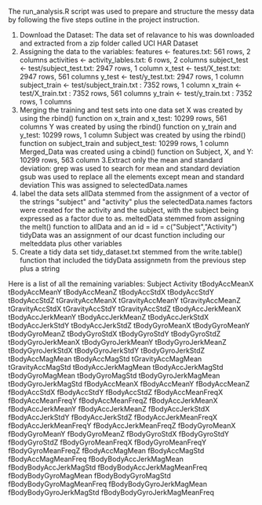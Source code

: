 The run_analysis.R script was used to prepare and structure the messy data by following the five steps outline in the project instruction.
1. Download the Dataset:
The data set of relavance to his was downloaded and extracted from a zip folder called UCI HAR Dataset
2. Assigning the data to the variables:
features <- features.txt: 561 rows, 2 columns
activities <- activity_lables.txt: 6 rows, 2 columns
subject_test <- test/subject_test.txt: 2947 rows, 1 column
x_test <- test/X_test.txt: 2947 rows, 561 columns
y_test <- test/y_test.txt: 2947 rows, 1 column
subject_train <- test/subject_train.txt : 7352 rows, 1 column
x_train <- test/X_train.txt : 7352 rows, 561 columns
y_train <- test/y_train.txt : 7352 rows, 1 columns
3. Merging the training and test sets into one data set
X was created by using the rbind() function on x_train and x_test: 10299 rows, 561 columns
Y was created by using the rbind() function on y_train and y_test: 10299 rows, 1 column
Subject was created by using the rbind() function on subject_train and subject_test: 10299 rows, 1 column
Merged_Data was created using a cbind() function on Subject, X, and Y: 10299 rows, 563 column
3.Extract only the mean and standard deviation:
grep was used to search for mean and standard deviation
gsub was used to replace all the elements except mean and standard deviation
This was assigned to selectedData.names
4. label the data sets
allData stemmed from the assignment of a vector of the strings "subject" and "activity" plus the selectedData.names
factors were created for the activity and the subject, with the subject being expressed as a factor due to as.
meltedData stemmed from assigning the melt() function to allData and an id = id = c("Subject","Activity")
tidyData was an assignment of our dcast function including our melteddata plus other variables
5. Create a tidy data set
tidy_dataset.txt stemmed from the write.table() function that included the tidyData assignmetn from the previous step plus a string

Here is a list of all the remaining variables:
Subject Activity tBodyAccMeanX tBodyAccMeanY tBodyAccMeanZ tBodyAccStdX tBodyAccStdY tBodyAccStdZ tGravityAccMeanX tGravityAccMeanY tGravityAccMeanZ tGravityAccStdX tGravityAccStdY tGravityAccStdZ tBodyAccJerkMeanX tBodyAccJerkMeanY tBodyAccJerkMeanZ tBodyAccJerkStdX tBodyAccJerkStdY tBodyAccJerkStdZ tBodyGyroMeanX tBodyGyroMeanY tBodyGyroMeanZ tBodyGyroStdX tBodyGyroStdY tBodyGyroStdZ tBodyGyroJerkMeanX tBodyGyroJerkMeanY tBodyGyroJerkMeanZ tBodyGyroJerkStdX tBodyGyroJerkStdY tBodyGyroJerkStdZ tBodyAccMagMean tBodyAccMagStd tGravityAccMagMean tGravityAccMagStd tBodyAccJerkMagMean tBodyAccJerkMagStd tBodyGyroMagMean tBodyGyroMagStd tBodyGyroJerkMagMean tBodyGyroJerkMagStd fBodyAccMeanX fBodyAccMeanY fBodyAccMeanZ fBodyAccStdX fBodyAccStdY fBodyAccStdZ fBodyAccMeanFreqX fBodyAccMeanFreqY fBodyAccMeanFreqZ fBodyAccJerkMeanX fBodyAccJerkMeanY fBodyAccJerkMeanZ fBodyAccJerkStdX fBodyAccJerkStdY fBodyAccJerkStdZ fBodyAccJerkMeanFreqX fBodyAccJerkMeanFreqY fBodyAccJerkMeanFreqZ fBodyGyroMeanX fBodyGyroMeanY fBodyGyroMeanZ fBodyGyroStdX fBodyGyroStdY fBodyGyroStdZ fBodyGyroMeanFreqX fBodyGyroMeanFreqY fBodyGyroMeanFreqZ fBodyAccMagMean fBodyAccMagStd fBodyAccMagMeanFreq fBodyBodyAccJerkMagMean fBodyBodyAccJerkMagStd fBodyBodyAccJerkMagMeanFreq fBodyBodyGyroMagMean fBodyBodyGyroMagStd fBodyBodyGyroMagMeanFreq fBodyBodyGyroJerkMagMean fBodyBodyGyroJerkMagStd fBodyBodyGyroJerkMagMeanFreq
